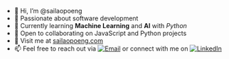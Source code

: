 - 👋 Hi, I’m @sailaopoeng
- 👀 Passionate about software development
- 🌱 Currently learning **Machine Learning** and **AI** with *Python*
- 💞️ Open to collaborating on JavaScript and Python projects
- 🔗 Visit me at [sailaopoeng.com](https://sailaopoeng.com)
- 📫 Feel free to reach out via [![Email](https://img.shields.io/badge/Email-hi%40sailaopoeng.com-red)](mailto:hi@sailaopoeng.com) or connect with me on [![LinkedIn](https://img.shields.io/badge/LinkedIn-Connect-blue)](https://www.linkedin.com/in/sailaopoeng/)


<!---
sailaopoeng/sailaopoeng is a ✨ special ✨ repository because its `README.md` (this file) appears on your GitHub profile.
You can click the Preview link to take a look at your changes.
--->
